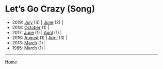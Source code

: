 # Let’s Go Crazy (Song)

  * 2019: 
      [July](./let-s-go-crazy-song-2019-07.md) (4) | 
      [June](./let-s-go-crazy-song-2019-06.md) (2) | 
  * 2018: 
      [October](./let-s-go-crazy-song-2018-10.md) (1) | 
  * 2017: 
      [June](./let-s-go-crazy-song-2017-06.md) (1) | 
      [April](./let-s-go-crazy-song-2017-04.md) (1) | 
  * 2016: 
      [August](./let-s-go-crazy-song-2016-08.md) (1) | 
      [April](./let-s-go-crazy-song-2016-04.md) (3) | 
  * 2013: 
      [March](./let-s-go-crazy-song-2013-03.md) (1) | 
  * 1985: 
      [March](./let-s-go-crazy-song-1985-03.md) (1) | 

----

[Home](../)
